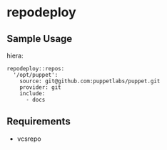 # repodeploy
## Sample Usage
hiera:
```
repodeploy::repos:
  '/opt/puppet':
    source: git@github.com:puppetlabs/puppet.git
    provider: git
    include:
      - docs
```

## Requirements
* vcsrepo

